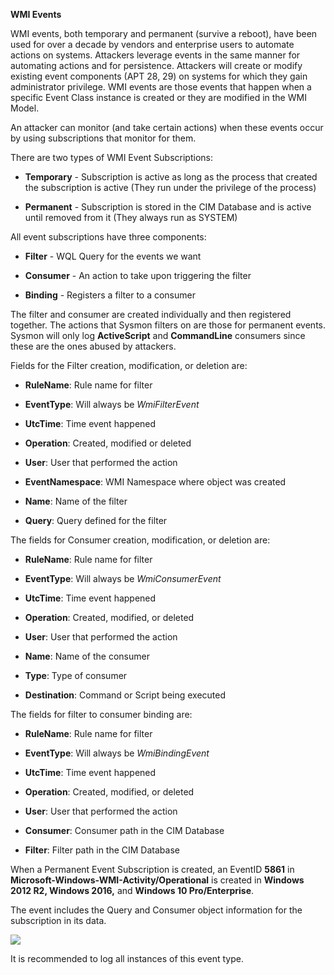 **WMI Events**

WMI events, both temporary and permanent (survive a reboot), have been used for
over a decade by vendors and enterprise users to automate actions on systems.
Attackers leverage events in the same manner for automating actions and for
persistence. Attackers will create or modify existing event components (APT 28,
29) on systems for which they gain administrator privilege. WMI events are those
events that happen when a specific Event Class instance is created or they are
modified in the WMI Model.

An attacker can monitor (and take certain actions) when these events occur by
using subscriptions that monitor for them.

There are two types of WMI Event Subscriptions:

-   **Temporary** - Subscription is active as long as the process that created
    the subscription is active (They run under the privilege of the process)

-   **Permanent** - Subscription is stored in the CIM Database and is active
    until removed from it (They always run as SYSTEM)

All event subscriptions have three components:

-   **Filter** - WQL Query for the events we want

-   **Consumer** - An action to take upon triggering the filter

-   **Binding** - Registers a filter to a consumer

The filter and consumer are created individually and then registered together.
The actions that Sysmon filters on are those for permanent events. Sysmon will
only log **ActiveScript** and **CommandLine** consumers since these are the ones
abused by attackers.

Fields for the Filter creation, modification, or deletion are:

-   **RuleName**: Rule name for filter

-   **EventType**: Will always be *WmiFilterEvent*

-   **UtcTime**: Time event happened

-   **Operation**: Created, modified or deleted

-   **User**: User that performed the action

-   **EventNamespace**: WMI Namespace where object was created

-   **Name**: Name of the filter

-   **Query**: Query defined for the filter

The fields for Consumer creation, modification, or deletion are:

-   **RuleName**: Rule name for filter

-   **EventType**: Will always be *WmiConsumerEvent*

-   **UtcTime**: Time event happened

-   **Operation**: Created, modified, or deleted

-   **User**: User that performed the action

-   **Name**: Name of the consumer

-   **Type**: Type of consumer

-   **Destination**: Command or Script being executed

The fields for filter to consumer binding are:

-   **RuleName**: Rule name for filter

-   **EventType**: Will always be *WmiBindingEvent*

-   **UtcTime**: Time event happened

-   **Operation**: Created, modified, or deleted

-   **User**: User that performed the action

-   **Consumer**: Consumer path in the CIM Database

-   **Filter**: Filter path in the CIM Database

When a Permanent Event Subscription is created, an EventID **5861** in
**Microsoft-Windows-WMI-Activity/Operational** is created in **Windows 2012 R2,
Windows 2016,** and **Windows 10 Pro/Enterprise**.

The event includes the Query and Consumer object information for the
subscription in its data.

![](media/b3a9f4a4ee246fb3091d0cd33e4206ce.png)

It is recommended to log all instances of this event type.
